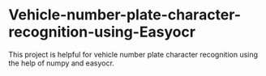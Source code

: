 # Vehicle-number-plate-character-recognition-using-Easyocr
This project is helpful for vehicle number plate character recognition using the help of numpy and easyocr.
